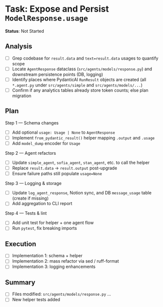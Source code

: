 # Task: Expose and Persist `ModelResponse.usage`
**Status**: Not Started

## Analysis
- [ ] Grep codebase for `result.data` and `text=result.data` usages to quantify scope
- [ ] Locate `AgentResponse` dataclass (`src/agents/models/response.py`) and downstream persistence points (DB, logging)
- [ ] Identify places where PydanticAI `RunResult` objects are created (all `*.agent.py` under `src/agents/simple` and `src/agents/models/...`)
- [ ] Confirm if any analytics tables already store token counts; else plan migration

## Plan
Step 1 — Schema changes
  - [ ] Add optional `usage: Usage | None` to `AgentResponse`
  - [ ] Implement `from_pydantic_result()` helper mapping `.output` and `.usage`
  - [ ] Add `model_dump` encoder for `Usage`

Step 2 — Agent refactors
  - [ ] Update `simple_agent`, `sofia_agent`, `stan_agent`, etc. to call the helper
  - [ ] Replace `result.data` → `result.output` post-upgrade
  - [ ] Ensure failure paths still populate `usage=None`

Step 3 — Logging & storage
  - [ ] Update `log_agent_response`, Notion sync, and DB `message_usage` table (create if missing)
  - [ ] Add aggregation to CLI report

Step 4 — Tests & lint
  - [ ] Add unit test for helper + one agent flow
  - [ ] Run `pytest`, fix breaking imports

## Execution
- [ ] Implementation 1: schema + helper
- [ ] Implementation 2: mass refactor via sed / ruff-format
- [ ] Implementation 3: logging enhancements

## Summary
- [ ] Files modified: `src/agents/models/response.py` …
- [ ] New helper tests added 